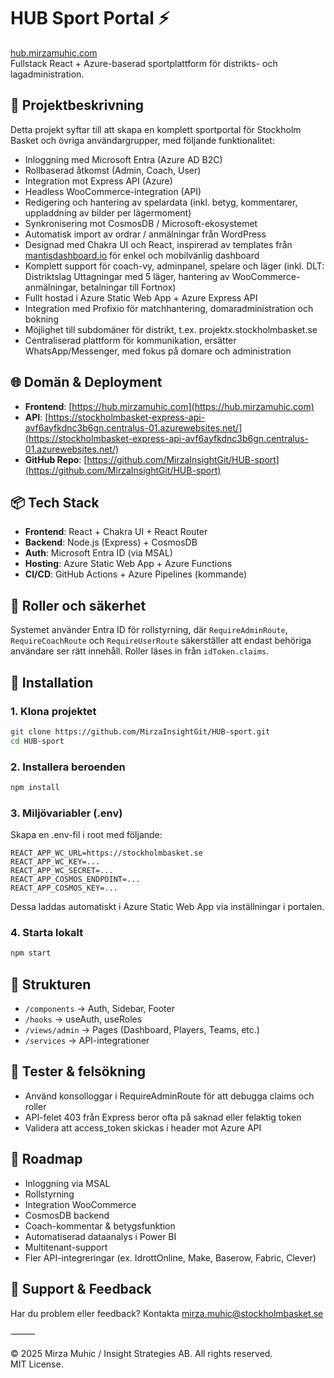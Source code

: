# HUB Sport Portal ⚡️  
[hub.mirzamuhic.com](https://hub.mirzamuhic.com)  
Fullstack React + Azure-baserad sportplattform för distrikts- och lagadministration.

## 🔧 Projektbeskrivning

Detta projekt syftar till att skapa en komplett sportportal för Stockholm Basket och övriga användargrupper, med följande funktionalitet:

- Inloggning med Microsoft Entra (Azure AD B2C)
- Rollbaserad åtkomst (Admin, Coach, User)
- Integration mot Express API (Azure)
- Headless WooCommerce-integration (API)
- Redigering och hantering av spelardata (inkl. betyg, kommentarer, uppladdning av bilder per lägermoment)
- Synkronisering mot CosmosDB / Microsoft-ekosystemet
- Automatisk import av ordrar / anmälningar från WordPress
- Designad med Chakra UI och React, inspirerad av templates från [mantisdashboard.io](https://mantisdashboard.io) för enkel och mobilvänlig dashboard
- Komplett support för coach-vy, adminpanel, spelare och läger (inkl. DLT: Distriktslag Uttagningar med 5 läger, hantering av WooCommerce-anmälningar, betalningar till Fortnox)
- Fullt hostad i Azure Static Web App + Azure Express API
- Integration med Profixio för matchhantering, domaradministration och bokning
- Möjlighet till subdomäner för distrikt, t.ex. projektx.stockholmbasket.se
- Centraliserad plattform för kommunikation, ersätter WhatsApp/Messenger, med fokus på domare och administration

## 🌐 Domän & Deployment

- **Frontend**: [https://hub.mirzamuhic.com](https://hub.mirzamuhic.com)
- **API**: [https://stockholmbasket-express-api-avf6ayfkdnc3b6gn.centralus-01.azurewebsites.net/](https://stockholmbasket-express-api-avf6ayfkdnc3b6gn.centralus-01.azurewebsites.net/)
- **GitHub Repo**: [https://github.com/MirzaInsightGit/HUB-sport](https://github.com/MirzaInsightGit/HUB-sport)

## 📦 Tech Stack

- **Frontend**: React + Chakra UI + React Router
- **Backend**: Node.js (Express) + CosmosDB
- **Auth**: Microsoft Entra ID (via MSAL)
- **Hosting**: Azure Static Web App + Azure Functions
- **CI/CD**: GitHub Actions + Azure Pipelines (kommande)

## 🔐 Roller och säkerhet

Systemet använder Entra ID för rollstyrning, där `RequireAdminRoute`, `RequireCoachRoute` och `RequireUserRoute` säkerställer att endast behöriga användare ser rätt innehåll. Roller läses in från `idToken.claims`.


## 🚀 Installation

### 1. Klona projektet

```bash
git clone https://github.com/MirzaInsightGit/HUB-sport.git
cd HUB-sport
```

### 2. Installera beroenden

```bash
npm install
```

### 3. Miljövariabler (.env)

Skapa en .env-fil i root med följande:

```
REACT_APP_WC_URL=https://stockholmbasket.se
REACT_APP_WC_KEY=...
REACT_APP_WC_SECRET=...
REACT_APP_COSMOS_ENDPOINT=...
REACT_APP_COSMOS_KEY=...
```

Dessa laddas automatiskt i Azure Static Web App via inställningar i portalen.

### 4. Starta lokalt

```bash
npm start
```

## 📁 Strukturen

- `/components` -> Auth, Sidebar, Footer
- `/hooks` -> useAuth, useRoles
- `/views/admin` -> Pages (Dashboard, Players, Teams, etc.)
- `/services` -> API-integrationer

## 🧪 Tester & felsökning

- Använd konsolloggar i RequireAdminRoute för att debugga claims och roller
- API-felet 403 från Express beror ofta på saknad eller felaktig token
- Validera att access_token skickas i header mot Azure API

## 📣 Roadmap

- Inloggning via MSAL
- Rollstyrning
- Integration WooCommerce
- CosmosDB backend
- Coach-kommentar & betygsfunktion
- Automatiserad dataanalys i Power BI
- Multitenant-support
- Fler API-integreringar (ex. IdrottOnline, Make, Baserow, Fabric, Clever)

## 💬 Support & Feedback

Har du problem eller feedback? Kontakta mirza.muhic@stockholmbasket.se

⸻

© 2025 Mirza Muhic / Insight Strategies AB. All rights reserved.  
MIT License.